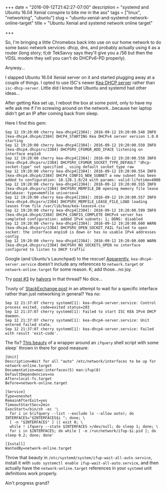 +++
date = "2016-09-12T21:42:27-07:00"
description = "systemd and Ubuntu 16.04 Xenial conspire to bite me in the ass"
tags = ["linux", "networking", "ubuntu"]
slug = "ubuntu-xenial-and-systemd-network-online-target"
title = "Ubuntu Xenial and systemd network online target"

+++

So, I'm bringing a little Chromebox back into use on our home network to do
some basic network services: dhcp, dns, and probably actually using it as a
router (long story; tl;dr TekSavvy says they'll give you a /56 but then the
VDSL modem they sell you can't do DHCPv6-PD properly).

Anyway...

I slapped Ubuntu 16.04 Xenial server on it and started plugging away at a
couple of things.  I opted to use ISC's newer [Kea DHCP
server](https://www.isc.org/kea/) rather than `isc-dhcp-server`.  Little did I
know that Ubuntu and systemd had other ideas...

<!--more-->

After getting Kea set up, I reboot the box at some point, only to have my wife
ask me if I'm screwing around on the network...because her laptop didn't get an
IP after coming back from sleep.

Here I find this gem:

    Sep 12 19:20:00 cherry kea-dhcp4[2384]: 2016-09-12 19:20:00.548 INFO  [kea-dhcp4.dhcp4/2384] DHCP4_STARTING Kea DHCPv4 server version 1.0.0 starting
    Sep 12 19:20:00 cherry kea-dhcp4[2384]: 2016-09-12 19:20:00.550 INFO  [kea-dhcp4.dhcpsrv/2384] DHCPSRV_CFGMGR_ADD_IFACE listening on interface enp1s0
    Sep 12 19:20:00 cherry kea-dhcp4[2384]: 2016-09-12 19:20:00.550 INFO  [kea-dhcp4.dhcpsrv/2384] DHCPSRV_CFGMGR_SOCKET_TYPE_DEFAULT "dhcp-socket-type" not specified , using default socket type raw
    Sep 12 19:20:00 cherry kea-dhcp4[2384]: 2016-09-12 19:20:00.554 INFO  [kea-dhcp4.dhcp4/2384] DHCP4_CONFIG_NEW_SUBNET a new subnet has been added to configuration: 10.128.1.0/24 with params: valid-lifetime=4000
    Sep 12 19:20:00 cherry kea-dhcp4[2384]: 2016-09-12 19:20:00.555 INFO  [kea-dhcp4.dhcpsrv/2384] DHCPSRV_MEMFILE_DB opening memory file lease database: type=memfile universe=4
    Sep 12 19:20:00 cherry kea-dhcp4[2384]: 2016-09-12 19:20:00.557 INFO  [kea-dhcp4.dhcpsrv/2384] DHCPSRV_MEMFILE_LEASE_FILE_LOAD loading leases from file /var/lib/kea/kea-leases4.csv
    Sep 12 19:20:00 cherry kea-dhcp4[2384]: 2016-09-12 19:20:00.599 INFO  [kea-dhcp4.dhcp4/2384] DHCP4_CONFIG_COMPLETE DHCPv4 server has completed configuration: added IPv4 subnets: 1; DDNS: disabled
    Sep 12 19:20:00 cherry kea-dhcp4[2384]: 2016-09-12 19:20:00.600 WARN  [kea-dhcp4.dhcpsrv/2384] DHCPSRV_OPEN_SOCKET_FAIL failed to open socket: the interface enp1s0 is down or has no usable IPv4 addresses config
    Sep 12 19:20:00 cherry kea-dhcp4[2384]: 2016-09-12 19:20:00.600 WARN  [kea-dhcp4.dhcpsrv/2384] DHCPSRV_NO_SOCKETS_OPEN no interface configured to listen to DHCP traffic

Google (and Ubuntu's Launchpad) to the rescue!
[Apparently](https://bugs.launchpad.net/ubuntu/+source/isc-kea/+bug/1550784),
`kea-dhcp4-server.service` doesn't include any references to `network.target`
or `network-online.target` for some reason.  K; add those...no joy.

Try [post
#3](https://bugs.launchpad.net/ubuntu/+source/isc-kea/+bug/1550784/comments/3)
by [halvors](https://launchpad.net/~halvors) in that thread?  No dice...

Trusty ol' [StackExchange
post](http://unix.stackexchange.com/questions/210604/how-to-write-a-systemd-service-unit-file-so-it-waits-until-a-specific-interface)
in an attempt to wait for a specific interface rather than just networking in
general?  Yea no:

    Sep 12 21:37:07 cherry systemd[1]: kea-dhcp4-server.service: Control process exited, code=exited status=203
    Sep 12 21:37:07 cherry systemd[1]: Failed to start ISC KEA IPv4 DHCP daemon.
    Sep 12 21:37:07 cherry systemd[1]: kea-dhcp4-server.service: Unit entered failed state.
    Sep 12 21:37:07 cherry systemd[1]: kea-dhcp4-server.service: Failed with result 'exit-code'.

The fix?  [This beauty](http://unix.stackexchange.com/a/217768) of a wrapper
around an `ifquery` shell script with some sleep` thrown in there for good measure:

    [Unit]
    Description=Wait for all "auto" /etc/network/interfaces to be up for network-online.target
    Documentation=man:interfaces(5) man:ifup(8)
    DefaultDependencies=no
    After=local-fs.target
    Before=network-online.target
    
    [Service]
    Type=oneshot
    RemainAfterExit=yes
    TimeoutStartSec=2min
    ExecStart=/bin/sh -ec '\
      for i in $(ifquery --list --exclude lo --allow auto); do INTERFACES="$INTERFACES$i "; done; \
      [ -n "$INTERFACES" ] || exit 0; \
      while ! ifquery --state $INTERFACES >/dev/null; do sleep 1; done; \
      for i in $INTERFACES; do while [ -e /run/network/ifup-$i.pid ]; do sleep 0.2; done; done'
    
    [Install]
    WantedBy=network-online.target

Throw that beauty in `/etc/systemd/system/ifup-wait-all-auto.service`,
install it with `sudo systemctl enable ifup-wait-all-auto.service`, and then
actually have the `network-online.target` references in your `systemd` unit
definitions work properly.

Ain't progress grand?
